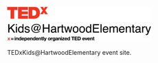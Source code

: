 <a href="https://www.tedxhartwoodelementary.com"><img alt="TEDxKids@HartwoodElementary Logo" src="static/img/logo.jpg" width="335"></a>

TEDxKids@HartwoodElementary event site.
